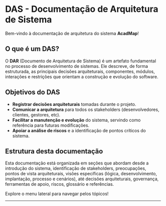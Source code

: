 # DAS - Documentação de Arquitetura de Sistema

Bem-vindo à documentação de arquitetura do sistema **AcadMap**!

## O que é um DAS?

O **DAR** (Documento de Arquitetura de Sistema) é um artefato fundamental no processo de desenvolvimento de sistemas. Ele descreve, de forma estruturada, as principais decisões arquiteturais, componentes, módulos, interações e restrições que orientam a construção e evolução do software.

## Objetivos do DAS

- **Registrar decisões arquiteturais** tomadas durante o projeto.
- **Comunicar a arquitetura** para todos os stakeholders (desenvolvedores, clientes, gestores, etc).
- **Facilitar a manutenção e evolução** do sistema, servindo como referência para futuras modificações.
- **Apoiar a análise de riscos** e a identificação de pontos críticos do sistema.

## Estrutura desta documentação

Esta documentação está organizada em seções que abordam desde a introdução do sistema, identificação de stakeholders, preocupações, pontos de vista arquiteturais, visões específicas (lógica, desenvolvimento, implantação, processo e cenários), até decisões arquiteturais, governança, ferramentas de apoio, riscos, glossário e referências.

Explore o menu lateral para navegar pelos tópicos!

---